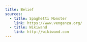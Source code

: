 ```yaml
---
title: Belief
sources:
  - title: Spaghetti Monster
    link: https://www.venganza.org/
  - title: Wikiwand
    link: http://wikiwand.com
---
```

